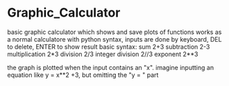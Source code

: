 # Graphic_Calculator
basic graphic calculator which shows and save plots of functions
works as a normal calculatore with python syntax, inputs are done by keyboard, DEL to delete, ENTER to show result
basic syntax:
sum 2+3
subtraction 2-3
multiplication 2*3
division 2/3
integer division 2//3
exponent 2**3

the graph is plotted when the input contains an "x". imagine inputting an equation like y = x**2 +3, but omitting the "y = " part
